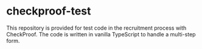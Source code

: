 # checkproof-test
This repository is provided for test code in the recruitment process with CheckProof. The code is written in vanilla TypeScript to handle a multi-step form.
